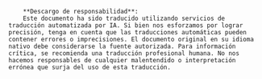 

        **Descargo de responsabilidad**:
        Este documento ha sido traducido utilizando servicios de traducción automatizada por IA. Si bien nos esforzamos por lograr precisión, tenga en cuenta que las traducciones automáticas pueden contener errores o imprecisiones. El documento original en su idioma nativo debe considerarse la fuente autorizada. Para información crítica, se recomienda una traducción profesional humana. No nos hacemos responsables de cualquier malentendido o interpretación errónea que surja del uso de esta traducción.